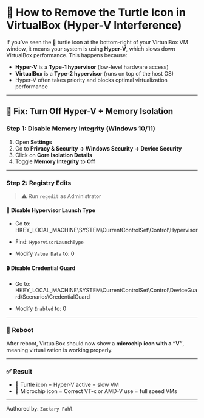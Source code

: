 # 🐢 How to Remove the Turtle Icon in VirtualBox (Hyper-V Interference)

If you’ve seen the 🐢 turtle icon at the bottom-right of your VirtualBox VM window, it means your system is using **Hyper-V**, which slows down VirtualBox performance. This happens because:

- **Hyper-V** is a **Type-1 hypervisor** (low-level hardware access)
- **VirtualBox** is a **Type-2 hypervisor** (runs on top of the host OS)
- Hyper-V often takes priority and blocks optimal virtualization performance

---

## 🧯 Fix: Turn Off Hyper-V + Memory Isolation

### Step 1: Disable Memory Integrity (Windows 10/11)

1. Open **Settings**
2. Go to **Privacy & Security → Windows Security → Device Security**
3. Click on **Core Isolation Details**
4. Toggle **Memory Integrity** to **Off**

---

### Step 2: Registry Edits

> ⚠️ Run `regedit` as Administrator

#### 🔧 Disable Hypervisor Launch Type

- Go to:
HKEY_LOCAL_MACHINE\SYSTEM\CurrentControlSet\Control\Hypervisor

- Find: `HypervisorLaunchType`
- Modify `Value Data` to: 0

  
#### 🔒 Disable Credential Guard

- Go to:
HKEY_LOCAL_MACHINE\SYSTEM\CurrentControlSet\Control\DeviceGuard\Scenarios\CredentialGuard

- Modify `Enabled` to: 0

---

### 🔁 Reboot

After reboot, VirtualBox should now show a **microchip icon with a “V”**, meaning virtualization is working properly.

---

### ✅ Result

- 🐢 Turtle icon = Hyper-V active = slow VM
- 🧠 Microchip icon = Correct VT-x or AMD-V use = full speed VMs

---
Authored by: `Zackary Fahl`



